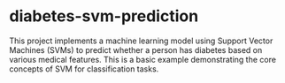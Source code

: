 # diabetes-svm-prediction
This project implements a machine learning model using Support Vector Machines (SVMs) to predict whether a person has diabetes based on various medical features. This is a basic example demonstrating the core concepts of SVM for classification tasks.
